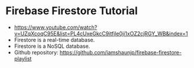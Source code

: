 # Firebase Firestore Tutorial

* <https://www.youtube.com/watch?v=UZqXcoqC95E&list=PL4cUxeGkcC9itfjle0ji1xOZ2cjRGY_WB&index=1>
* Firestore is a real-time database.
* Firestore is a NoSQL database.
* Github repository: <https://github.com/iamshaunjp/firebase-firestore-playlist>
